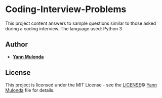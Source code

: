 # Coding-Interview-Problems

This project content answers to sample questions similar to those asked during a coding interview.
The language used: Python 3

## Author

* **[Yann Mulonda](https://github.com/YannMjl)**

## License

This project is licensed under the MIT License - see the [LICENSE](LICENSE)© [Yann Mulonda](https://github.com/YannMjl) file for details.
